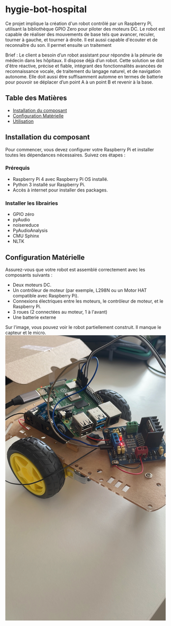 # hygie-bot-hospital

Ce projet implique la création d'un robot contrôlé par un Raspberry Pi, utilisant la bibliothèque GPIO Zero pour piloter des moteurs DC. Le robot est capable de réaliser des mouvements de base tels que avancer, reculer, tourner à gauche, et tourner à droite. Il est aussi capable d'écouter et de reconnaître du son. Il permet ensuite un traitement 

Brief :  Le client a besoin d’un robot assistant pour répondre à la pénurie de médecin dans les hôpitaux. Il dispose déjà d’un robot. 
Cette solution se doit d'être réactive, précise et fiable, intégrant des fonctionnalités avancées de reconnaissance vocale, de traitement du langage naturel, et de navigation autonome. Elle doit aussi être suffisamment automne en termes de batterie pour pouvoir se déplacer d’un point A à un point B et revenir à la base. 


## Table des Matières

- [Installation du composant](#installation-du-composant)
- [Configuration Matérielle](#configuration-matérielle)
- [Utilisation](#utilisation)


## Installation du composant

Pour commencer, vous devez configurer votre Raspberry Pi et installer toutes les dépendances nécessaires. Suivez ces étapes :

### Prérequis

- Raspberry Pi 4 avec Raspberry Pi OS installé.
- Python 3 installé sur Raspberry Pi.
- Accès à internet pour installer des packages.

### Installer les librairies

- GPIO zéro
- pyAudio
- noisereduce
- PyAudioAnalysis 
- CMU Sphinx 
- NLTK



## Configuration Matérielle
Assurez-vous que votre robot est assemblé correctement avec les composants suivants :

- Deux moteurs DC.
- Un contrôleur de moteur (par exemple, L298N ou un Motor HAT compatible avec Raspberry Pi).
- Connexions électriques entre les moteurs, le contrôleur de moteur, et le Raspberry Pi.
- 3 roues (2 connectées au moteur, 1 à l'avant)
- Une batterie externe

Sur l'image, vous pouvez voir le robot partiellement construit. Il manque le capteur et le micro. 
![Robot](hygie_bot_picture.jpeg "Voici le robot partiellement construit")